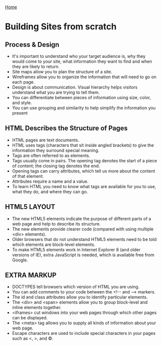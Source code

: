 [Home](README)

# Building Sites from scratch

## Process & Design

* It's important to understand who your target audience
is, why they would come to your site, what information
they want to find and when they are likely to return.
* Site maps allow you to plan the structure of a site.
* Wireframes allow you to organize the information that
will need to go on each page.
* Design is about communication. Visual hierarchy helps
visitors understand what you are trying to tell them.
* You can differentiate between pieces of information
using size, color, and style.
* You can use grouping and similarity to help simplify
the information you present

## HTML Describes the Structure of Pages

* HTML pages are text documents.
* HTML uses tags (characters that sit inside angled
brackets) to give the information they surround special
meaning.
* Tags are often referred to as elements.
* Tags usually come in pairs. The opening tag denotes
the start of a piece of content; the closing tag denotes
the end.
* Opening tags can carry attributes, which tell us more
about the content of that element.
* Attributes require a name and a value.
* To learn HTML you need to know what tags are
available for you to use, what they do, and where they
can go.

## HTML5 LAYOUT

* The new HTML5 elements indicate the purpose of
different parts of a web page and help to describe
its structure.
* The new elements provide clearer code (compared
with using multiple \<div\> elements).
* Older browsers that do not understand HTML5
elements need to be told which elements are
block-level elements.
* To make HTML5 elements work in Internet Explorer 8
(and older versions of IE), extra JavaScript is needed,
which is available free from Google.

## EXTRA MARKUP

* DOCTYPES tell browsers which version of HTML you
are using.
* You can add comments to your code between the
\<!-- and --\> markers.
* The id and class attributes allow you to identify
particular elements.
* The \<div\> and \<span\> elements allow you to group
block-level and inline elements together.
* \<iframes\> cut windows into your web pages through
which other pages can be displayed.
* The \<meta\> tag allows you to supply all kinds of
information about your web page.
* Escape characters are used to include special
characters in your pages such as <, >, and ©.
